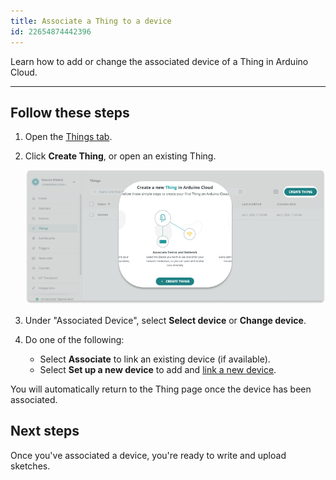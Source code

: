 ```yaml
---
title: Associate a Thing to a device
id: 22654874442396
---
```


Learn how to add or change the associated device of a Thing in Arduino Cloud.

---

## Follow these steps

1. Open the [Things tab](https://app.arduino.cc/things).

1. Click **Create Thing**, or open an existing Thing.

   ![The two locations that the "Create Thing" button can appear.](img/iot-thing-create.png)

1. Under "Associated Device", select **Select device** or **Change device**.

1. Do one of the following:

   * Select **Associate** to link an existing device (if available).
   * Select **Set up a new device** to add and [link a new device](https://support.arduino.cc/hc/en-us/articles/360016495559).

You will automatically return to the Thing page once the device has been associated.

## Next steps

Once you've associated a device, you're ready to write and upload sketches.
